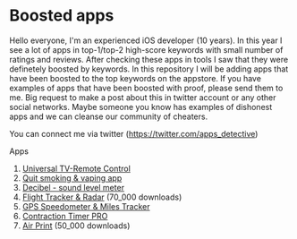 # Boosted apps
Hello everyone, I'm an experienced iOS developer (10 years). In this year I see a lot of apps in top-1/top-2 high-score keywords with small number of ratings and reviews. After checking these apps in tools I saw that they were definetely boosted by keywords.  In this repository I will be adding apps that have been boosted to the top keywords on the appstore. If you have examples of apps that have been boosted with proof, please send them to me.  Big request to make a post about this in twitter account or any other social networks. Maybe someone you know has examples of dishonest apps and we can cleanse our community of cheaters.

You can connect me via twitter (https://twitter.com/apps_detective)

Apps
 
1. [Universal TV-Remote Control](https://github.com/appsdetective/boosted_apps/wiki/Universal-TV) 
2. [Quit smoking & vaping app](https://github.com/appsdetective/boosted_apps/wiki/Quit-Smoking)
3. [Decibel - sound level meter](https://github.com/appsdetective/boosted_apps/wiki/Decibel---sound-level-meter)
4. [Flight Tracker & Radar](https://github.com/appsdetective/boosted_apps/wiki/Flight-Tracker-&-Radar) (70_000 downloads)
5. [GPS Speedometer & Miles Tracker](https://github.com/appsdetective/boosted_apps/wiki/GPS-Speedometer-&-Miles-Tracker)
6. [Contraction Timer PRO](https://github.com/appsdetective/boosted_apps/wiki/Contraction-Timer-PRO)
7. [Air Print](https://github.com/appsdetective/boosted_apps/wiki/Air-Print) (50_000 downloads)
